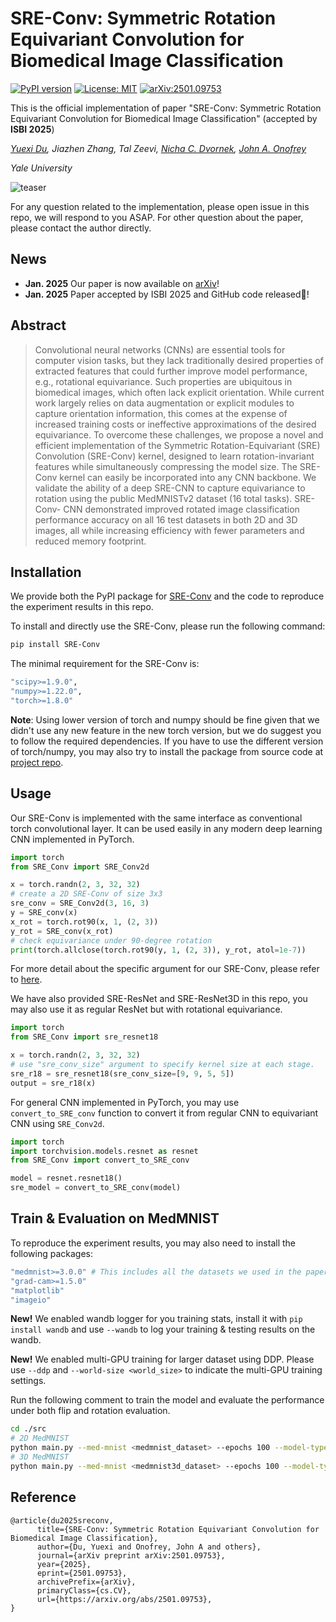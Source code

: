 # SRE-Conv: Symmetric Rotation Equivariant Convolution for Biomedical Image Classification

[![PyPI version](https://img.shields.io/pypi/v/SRE-Conv.svg)](https://pypi.org/project/SRE-Conv/) [![License: MIT](https://img.shields.io/badge/License-MIT-yellow.svg)](./LICENSE) [![arXiv:2501.09753](https://img.shields.io/badge/arXiv-2501.09753-B31B1B.svg)](https://arxiv.org/abs/2501.09753)

This is the official implementation of paper "SRE-Conv: Symmetric Rotation Equivariant Convolution for Biomedical Image Classification" (accepted by **ISBI 2025**)

*[Yuexi Du](https://xypb.github.io/), Jiazhen Zhang, Tal Zeevi, [Nicha C. Dvornek](https://www.hellonicha.com/), [John A. Onofrey](https://medicine.yale.edu/profile/john-onofrey/)*

*Yale University*

![teaser](assets/tesser_480p.gif)

For any question related to the implementation, please open issue in this repo, we will respond to you ASAP. For other question about the paper, please contact the author directly.

## News

- **Jan. 2025** Our paper is now available on [arXiv](https://arxiv.org/abs/2501.09753)!
- **Jan. 2025** Paper accepted by ISBI 2025 and GitHub code released🎉!

## Abstract

> Convolutional neural networks (CNNs) are essential tools for computer vision tasks, but they lack traditionally desired properties of extracted features that could further improve model performance, e.g., rotational equivariance. Such properties are ubiquitous in biomedical images, which often lack explicit orientation. While current work largely relies on data augmentation or explicit modules to capture orientation information, this comes at the expense of increased training costs or ineffective approximations of the desired equivariance. To overcome these challenges, we propose a novel and efficient implementation of the Symmetric Rotation-Equivariant (SRE) Convolution (SRE-Conv) kernel, designed to learn rotation-invariant features while simultaneously compressing the model size. The SRE-Conv kernel can easily be incorporated into any CNN backbone. We validate the ability of a deep SRE-CNN to capture equivariance to rotation using the public MedMNISTv2 dataset (16 total tasks). SRE-Conv- CNN demonstrated improved rotated image classification performance accuracy on all 16 test datasets in both 2D and 3D images, all while increasing efficiency with fewer parameters and reduced memory footprint.


## Installation

We provide both the PyPI package for [SRE-Conv](https://pypi.org/project/SRE-Conv/) and the code to reproduce the experiment results in this repo.

To install and directly use the SRE-Conv, please run the following command:
```bash
pip install SRE-Conv
```

The minimal requirement for the SRE-Conv is:
```bash
"scipy>=1.9.0",
"numpy>=1.22.0",
"torch>=1.8.0"
```

**Note**: Using lower version of torch and numpy should be fine given that we didn't use any new feature in the new torch version, but we do suggest you to follow the required dependencies. If you have to use the different version of torch/numpy, you may also try to install the package from source code at [project repo](https://github.com/XYPB/SRE-Conv).

## Usage

Our SRE-Conv is implemented with the same interface as conventional torch convolutional layer. It can be used easily in any modern deep learning CNN implemented in PyTorch.

```python
import torch
from SRE_Conv import SRE_Conv2d

x = torch.randn(2, 3, 32, 32)
# create a 2D SRE-Conv of size 3x3
sre_conv = SRE_Conv2d(3, 16, 3)
y = SRE_conv(x)
x_rot = torch.rot90(x, 1, (2, 3))
y_rot = SRE_conv(x_rot)
# check equivariance under 90-degree rotation
print(torch.allclose(torch.rot90(y, 1, (2, 3)), y_rot, atol=1e-7))
```

For more detail about the specific argument for our SRE-Conv, please refer to [here](https://github.com/XYPB/SRE-Conv/blob/458e24c61f97229cfa167c60ad03f7f2c43bb91e/src/SRE_Conv/sre_conv.py#L40-L71).

We have also provided SRE-ResNet and SRE-ResNet3D in this repo, you may also use it as regular ResNet but with rotational equivariance.

```python
import torch
from SRE_Conv import sre_resnet18

x = torch.randn(2, 3, 32, 32)
# use "sre_conv_size" argument to specify kernel size at each stage.
sre_r18 = sre_resnet18(sre_conv_size=[9, 9, 5, 5])
output = sre_r18(x)
```

For general CNN implemented in PyTorch, you may use ``convert_to_SRE_conv`` function to convert it from regular CNN to equivariant CNN using ``SRE_Conv2d``.

```python
import torch
import torchvision.models.resnet as resnet
from SRE_Conv import convert_to_SRE_conv

model = resnet.resnet18()
sre_model = convert_to_SRE_conv(model)
```


## Train & Evaluation on MedMNIST

To reproduce the experiment results, you may also need to install the following packages:
```bash
"medmnist>=3.0.0" # This includes all the datasets we used in the paper
"grad-cam>=1.5.0"
"matplotlib"
"imageio"
```

**New!** We enabled wandb logger for you training stats, install it with `pip install wandb` and use `--wandb` to log your training & testing results on the wandb.

**New!** We enabled multi-GPU training for larger dataset using DDP. Please use `--ddp` and `--world-size <world_size>` to indicate the multi-GPU training settings.

Run the following comment to train the model and evaluate the performance under both flip and rotation evaluation.
```bash
cd ./src
# 2D MedMNIST
python main.py --med-mnist <medmnist_dataset> --epochs 100 --model-type sre_resnet18 --sre-conv-size-list 9 9 5 5 -b 128 --lr 2e-2 --cos --sgd --eval-rot --eval-flip --train-flip-p 0 --log --cudnn --moco-aug --translate-ratio 0.1 --translation --save-model  --save-best --res-keep-conv1
# 3D MedMNIST
python main.py --med-mnist <medmnist3d_dataset> --epochs 100 --model-type sre_r3d_18 --ri-conv-size-list 5 5 5 5 -b 4 --lr 1e-2 --cos --sgd --eval-rot --res-keep-conv1 --log --cudnn --moco-aug
```


## Reference

```
@article{du2025sreconv,
      title={SRE-Conv: Symmetric Rotation Equivariant Convolution for Biomedical Image Classification}, 
      author={Du, Yuexi and Onofrey, John A and others},
      journal={arXiv preprint arXiv:2501.09753},
      year={2025},
      eprint={2501.09753},
      archivePrefix={arXiv},
      primaryClass={cs.CV},
      url={https://arxiv.org/abs/2501.09753}, 
}
```

